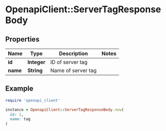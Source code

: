 # OpenapiClient::ServerTagResponseBody

## Properties

| Name | Type | Description | Notes |
| ---- | ---- | ----------- | ----- |
| **id** | **Integer** | ID of server tag |  |
| **name** | **String** | Name of server tag |  |

## Example

```ruby
require 'openapi_client'

instance = OpenapiClient::ServerTagResponseBody.new(
  id: 1,
  name: tag
)
```


